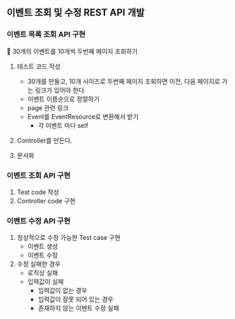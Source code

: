 ## 이벤트 조회 및 수정 REST API 개발



### 이벤트 목록 조회 API 구현

:pushpin: 30개의 이벤트를 10개씩 두번째 페이지 조회하기

1. 테스트 코드 작성
   - 30개를 만들고, 10개 사이즈로 두번째 페이지 조회하면 이전, 다음 페이지로 가는 링크가 있어야 한다.
   - 이벤트 이름순으로 정렬하기
   - page 관련 링크
   - Event를 EventResource로 변환해서 받기
     - 각 이벤트 마다 self

2. Controller를 만든다. 
3. 문서화



### 이벤트 조회 API 구현

1. Test code 작성
2. Controller code 구현



### 이벤트 수정 API 구현

1. 정상적으로 수정 가능한 Test case  구현
   - 이벤트 생성
   - 이벤트 수정
2. 수정 실패한 경우
   - 로직상 실패
   - 입력값이 실패
     - 입력값이 없는 경우
     - 입력값이 잘못 되어 있는 경우
     - 존재하지 않는 이벤트 수정 실패

